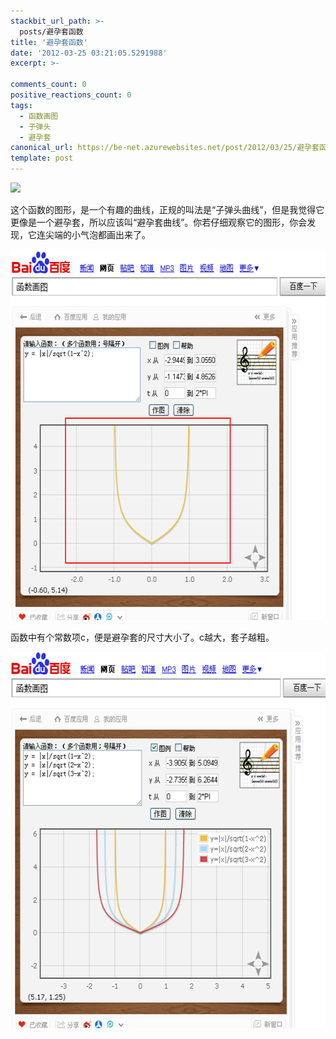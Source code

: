 ```yaml
---
stackbit_url_path: >-
  posts/避孕套函数
title: '避孕套函数'
date: '2012-03-25 03:21:05.5291988'
excerpt: >-
  
comments_count: 0
positive_reactions_count: 0
tags: 
  - 函数画图
  - 子弹头
  - 避孕套
canonical_url: https://be-net.azurewebsites.net/post/2012/03/25/避孕套函数
template: post
---
```

<p><img src="https://latex.codecogs.com/gif.latex?%5Cdpi%7B300%7D%2520y%2520%3D%2520%5Cfrac%7B%7Cx%7C%7D%7B%5Csqrt%7Bc-x%5E2%7D%7D" /></p>  
<p>这个函数的图形，是一个有趣的曲线，正规的叫法是“子弹头曲线”，但是我觉得它更像是一个避孕套，所以应该叫“避孕套曲线”。你若仔细观察它的图形，你会发现，它连尖端的小气泡都画出来了。</p>  <p><a title="函数画图" href="http://www.baidu.com/s?wd=%E5%87%BD%E6%95%B0%E7%94%BB%E5%9B%BE&amp;rsv_spt=1&amp;issp=1&amp;rsv_bp=0&amp;ie=utf-8&amp;tn=baiduhome_pg&amp;inputT=2449" target="_blank"><img style="border-bottom: 0px; border-left: 0px; display: inline; border-top: 0px; border-right: 0px" title="image" border="0" alt="image" src="https://raw.githubusercontent.com/Jeff-Tian/blogengine.net/master/Source/BlogEngine/BlogEngine.NET/App_Data/files/image_496.png" width="577" height="593" /></a> </p>  <p>函数中有个常数项c，便是避孕套的尺寸大小了。c越大，套子越粗。</p>  <p><a title="在线函数画图" href="http://www.zizhujy.com/FunctionGraffiti?functions=y%20%3D%20%7Cx%7C%2Fsqrt(1-x%5E2)%3B%0Ay%20%3D%20%7Cx%7C%2Fsqrt(2-x%5E2)%3B%0Ay%20%3D%20%7Cx%7C%2Fsqrt(3-x%5E2)%3B&amp;minOfx=-4.20&amp;maxOfx=4.44&amp;minOfy=-1.97&amp;maxOfy=7.61&amp;minOft=0&amp;maxOft=PI%20*%202&amp;points=5000" target="_blank"><img style="border-bottom: 0px; border-left: 0px; display: inline; border-top: 0px; border-right: 0px" title="image" border="0" alt="image" src="https://raw.githubusercontent.com/Jeff-Tian/blogengine.net/master/Source/BlogEngine/BlogEngine.NET/App_Data/files/image_497.png" width="582" height="602" /></a></p>